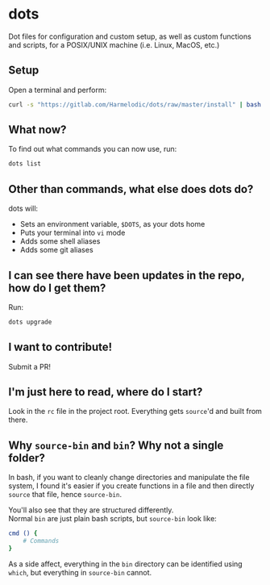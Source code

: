 # dots

Dot files for configuration and custom setup, as well as custom functions and scripts, for a POSIX/UNIX machine (i.e. Linux, MacOS, etc.)

## Setup

Open a terminal and perform:

```bash
curl -s "https://gitlab.com/Harmelodic/dots/raw/master/install" | bash
```

## What now?

To find out what commands you can now use, run:

```bash
dots list
```

## Other than commands, what else does dots do?

dots will:

- Sets an environment variable, `$DOTS`, as your dots home
- Puts your terminal into `vi` mode
- Adds some shell aliases
- Adds some git aliases

## I can see there have been updates in the repo, how do I get them?

Run:

```bash
dots upgrade
```

## I want to contribute!

Submit a PR!

## I'm just here to read, where do I start?

Look in the `rc` file in the project root. Everything gets `source`'d and built from there.

## Why `source-bin` and `bin`? Why not a single folder?

In bash, if you want to cleanly change directories and manipulate the file system, I found it's easier if you create functions in a file and then directly `source` that file, hence `source-bin`.

You'll also see that they are structured differently.  
Normal `bin` are just plain bash scripts, but `source-bin` look like:

```bash
cmd () {
    # Commands
}
```

As a side affect, everything in the `bin` directory can be identified using `which`, but everything in `source-bin` cannot.